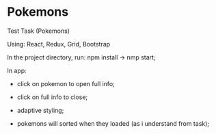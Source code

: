 # Pokemons
Test Task (Pokemons)

Using: React, Redux, Grid, Bootstrap

In the project directory, run: npm install -> nmp start;

In app: 
  - click on pokemon to open full info;
  - click on full info to close;
  
  - adaptive styling;
  - pokemons will sorted when they loaded (as i understand from task);
